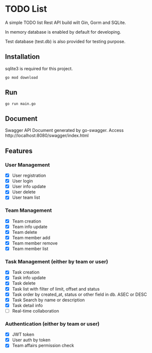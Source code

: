 # TODO List

A simple TODO list Rest API build wilt Gin, Gorm and SQLite.

In memory database is enabled by default for developing.

Test database (test.db) is also provided for testing purpose.

## Installation

sqlite3 is required for this project.


```go mod download```

## Run

```go run main.go```

## Document
Swagger API Document generated by go-swagger.
Access http://localhost:8080/swagger/index.html

## Features

### User Management
- [x] User registration
- [x] User login
- [x] User info update
- [x] User delete
- [x] User team list

### Team Management
- [x] Team creation
- [x] Team info update
- [x] Team delete
- [x] Team member add
- [x] Team member remove
- [x] Team member list

### Task Management (either by team or user)
- [x] Task creation
- [x] Task info update
- [x] Task delete
- [x] Task list with filter of limit, offset and status
- [x] Task order by created_at, status or other field in db. ASEC or DESC
- [x] Task Search by name or description
- [x] Task detail info
- [ ] Real-time collaboration

### Authentication (either by team or user)
- [x] JWT token
- [x] User auth by token
- [x] Team affairs permission check